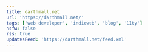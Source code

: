 ```yaml
---
title: darthmall.net
url: 'https://darthmall.net/'
tags: ['web developer', 'indieweb', 'blog', '11ty']
nsfw: false
rss: true
updatesFeed: 'https://darthmall.net/feed.xml'
---
```

